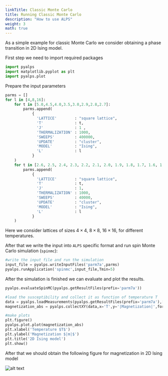 ```yaml
---
linkTitle: Classic Monte Carlo
title: Running Classic Monte Carlo
description: "How to use ALPS"
weight: 3
math: true
---
```


As a simple example for classic Monte Carlo we consider obtaining a phase transition in
2D Ising model.

First step we need to import required packages

```Python
import pyalps
import matplotlib.pyplot as plt
import pyalps.plot
```

Prepare the input parameters
```Python
parms = []
for l in [4,8,16]:
    for t in [5.0,4.5,4.0,3.5,3.0,2.9,2.8,2.7]:
        parms.append(
            {
              'LATTICE'        : "square lattice",
              'T'              : t,
              'J'              : 1 ,
              'THERMALIZATION' : 1000,
              'SWEEPS'         : 400000,
              'UPDATE'         : "cluster",
              'MODEL'          : "Ising",
              'L'              : l
            }
    )
    for t in [2.6, 2.5, 2.4, 2.3, 2.2, 2.1, 2.0, 1.9, 1.8, 1.7, 1.6, 1.5, 1.2]:
        parms.append(
            {
              'LATTICE'        : "square lattice",
              'T'              : t,
              'J'              : 1,
              'THERMALIZATION' : 1000,
              'SWEEPS'         : 40000,
              'UPDATE'         : "cluster",
              'MODEL'          : "Ising",
              'L'              : l
            }
    )
```
Here we consider lattices of sizes $4\times 4$, $8\times 8$, $16\times 16$, for different temperatures.

After that we write the input into `ALPS` specific format and run spin Monte Carlo simulation (`spinmc`):
```Python
#write the input file and run the simulation
input_file = pyalps.writeInputFiles('parm7a',parms)
pyalps.runApplication('spinmc',input_file,Tmin=5)
```

After the simulation is finished we can evaluate and plot the results.
```Python
pyalps.evaluateSpinMC(pyalps.getResultFiles(prefix='parm7a'))

#load the susceptibility and collect it as function of temperature T
data = pyalps.loadMeasurements(pyalps.getResultFiles(prefix='parm7a'),['|Magnetization|'])
magnetization_abs = pyalps.collectXY(data,x='T',y='|Magnetization|',foreach=['L'])

#make plots
plt.figure()
pyalps.plot.plot(magnetization_abs)
plt.xlabel('Temperature $T$')
plt.ylabel('Magnetization $|m|$')
plt.title('2D Ising model')
plt.show()
```

After that we should obtain the following figure for magnetization in 2D Ising model

![alt text](/figs/Ising_2D_m.png)
